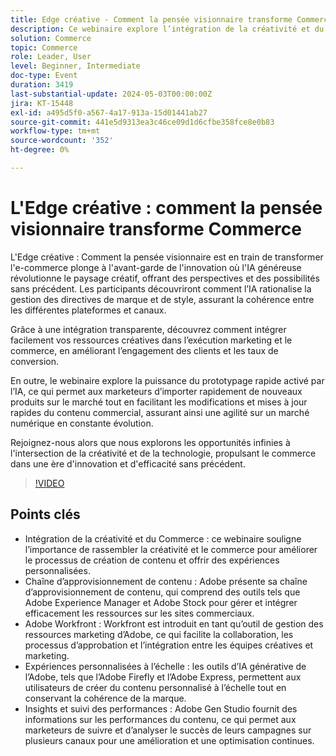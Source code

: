 ```yaml
---
title: Edge créative - Comment la pensée visionnaire transforme Commerce
description: Ce webinaire explore l’intégration de la créativité et du commerce, en montrant comment les outils et les technologies de l’Adobe peuvent aider à gérer les ressources, à adapter la création de contenu et à rationaliser la chaîne d’approvisionnement de contenu. Il aborde l’importance de rapprocher la créativité et le commerce et couvre des sujets tels que les expériences personnalisées, la gestion des ressources et l’utilisation d’outils tels qu’Adobe Workfront, Adobe Experience Manager et Adobe Stock pour rationaliser le processus de création de contenu.
solution: Commerce
topic: Commerce
role: Leader, User
level: Beginner, Intermediate
doc-type: Event
duration: 3419
last-substantial-update: 2024-05-03T00:00:00Z
jira: KT-15448
exl-id: a495d5f0-a567-4a17-913a-15d01441ab27
source-git-commit: 441e5d9313ea3c46ce09d1d6cfbe358fce8e0b83
workflow-type: tm+mt
source-wordcount: '352'
ht-degree: 0%

---
```


# L&#39;Edge créative : comment la pensée visionnaire transforme Commerce

L&#39;Edge créative : Comment la pensée visionnaire est en train de transformer l&#39;e-commerce plonge à l&#39;avant-garde de l&#39;innovation où l&#39;IA généreuse révolutionne le paysage créatif, offrant des perspectives et des possibilités sans précédent. Les participants découvriront comment l’IA rationalise la gestion des directives de marque et de style, assurant la cohérence entre les différentes plateformes et canaux.

Grâce à une intégration transparente, découvrez comment intégrer facilement vos ressources créatives dans l’exécution marketing et le commerce, en améliorant l’engagement des clients et les taux de conversion.

En outre, le webinaire explore la puissance du prototypage rapide activé par l’IA, ce qui permet aux marketeurs d’importer rapidement de nouveaux produits sur le marché tout en facilitant les modifications et mises à jour rapides du contenu commercial, assurant ainsi une agilité sur un marché numérique en constante évolution.

Rejoignez-nous alors que nous explorons les opportunités infinies à l&#39;intersection de la créativité et de la technologie, propulsant le commerce dans une ère d&#39;innovation et d&#39;efficacité sans précédent.

>[!VIDEO](https://video.tv.adobe.com/v/3428818/?learn=on)

## Points clés

* Intégration de la créativité et du Commerce : ce webinaire souligne l’importance de rassembler la créativité et le commerce pour améliorer le processus de création de contenu et offrir des expériences personnalisées.
* Chaîne d’approvisionnement de contenu : Adobe présente sa chaîne d’approvisionnement de contenu, qui comprend des outils tels que Adobe Experience Manager et Adobe Stock pour gérer et intégrer efficacement les ressources sur les sites commerciaux.
* Adobe Workfront : Workfront est introduit en tant qu’outil de gestion des ressources marketing d’Adobe, ce qui facilite la collaboration, les processus d’approbation et l’intégration entre les équipes créatives et marketing.
* Expériences personnalisées à l’échelle : les outils d’IA générative de l’Adobe, tels que l’Adobe Firefly et l’Adobe Express, permettent aux utilisateurs de créer du contenu personnalisé à l’échelle tout en conservant la cohérence de la marque.
* Insights et suivi des performances : Adobe Gen Studio fournit des informations sur les performances du contenu, ce qui permet aux marketeurs de suivre et d’analyser le succès de leurs campagnes sur plusieurs canaux pour une amélioration et une optimisation continues.
